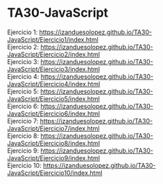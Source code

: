 # TA30-JavaScript

Ejercicio 1: https://izanduesolopez.github.io/TA30-JavaScript/Ejercicio1/index.html  
Ejercicio 2: https://izanduesolopez.github.io/TA30-JavaScript/Ejercicio2/index.html  
Ejercicio 3: https://izanduesolopez.github.io/TA30-JavaScript/Ejercicio3/index.html  
Ejercicio 4: https://izanduesolopez.github.io/TA30-JavaScript/Ejercicio4/index.html  
Ejercicio 5: https://izanduesolopez.github.io/TA30-JavaScript/Ejercicio5/index.html  
Ejercicio 6: https://izanduesolopez.github.io/TA30-JavaScript/Ejercicio6/index.html  
Ejercicio 7: https://izanduesolopez.github.io/TA30-JavaScript/Ejercicio7/index.html  
Ejercicio 8: https://izanduesolopez.github.io/TA30-JavaScript/Ejercicio8/index.html  
Ejercicio 9: https://izanduesolopez.github.io/TA30-JavaScript/Ejercicio9/index.html  
Ejercicio 10: https://izanduesolopez.github.io/TA30-JavaScript/Ejercicio10/index.html  
